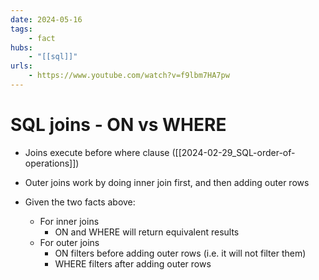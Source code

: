 ```yaml
---
date: 2024-05-16
tags:
    - fact
hubs:
    - "[[sql]]"
urls:
    - https://www.youtube.com/watch?v=f9lbm7HA7pw
---
```


# SQL joins - ON vs WHERE

- Joins execute before where clause ([[2024-02-29_SQL-order-of-operations]])
- Outer joins work by doing inner join first, and then adding outer rows

- Given the two facts above:
    - For inner joins
        - ON and WHERE will return equivalent results
    - For outer joins
        - ON filters before adding outer rows (i.e. it will not filter them)
        - WHERE filters after adding outer rows

